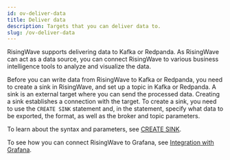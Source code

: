 ```yaml
---
id: ov-deliver-data
title: Deliver data
description: Targets that you can deliver data to.
slug: /ov-deliver-data
---
```


RisingWave supports delivering data to Kafka or Redpanda. As RisingWave can act as a data source, you can connect RisingWave to various business intelligence tools to analyze and visualize the data.

Before you can write data from RisingWave to Kafka or Redpanda, you need to create a sink in RisingWave, and set up a topic in Kafka or Redpanda. A sink is an external target where you can send the processed data. Creating a sink establishes a connection with the target. To create a sink, you need to use the `CREATE SINK` statement and, in the statement, specify what data to be exported, the format, as well as the broker and topic parameters.

To learn about the syntax and parameters, see [CREATE SINK](../docs/sql/commands/sql-create-sink.md).

To see how you can connect RisingWave to Grafana, see [Integration with Grafana](../docs/grafana-integration.md).